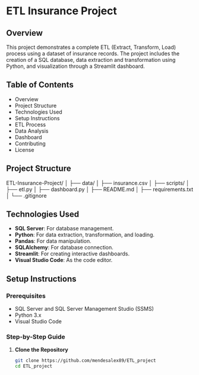 # ETL Insurance Project

## Overview
This project demonstrates a complete ETL (Extract, Transform, Load) process using a dataset of insurance records. The project includes the creation of a SQL database, data extraction and transformation using Python, and visualization through a Streamlit dashboard.

## Table of Contents
- Overview
- Project Structure
- Technologies Used
- Setup Instructions
- ETL Process
- Data Analysis
- Dashboard
- Contributing
- License

## Project Structure

ETL-Insurance-Project/ │ ├── data/ │ ├── insurance.csv │ ├── scripts/ │ ├── etl.py │ ├── dashboard.py │ ├── README.md │ ├── requirements.txt │ └── .gitignore


## Technologies Used
- **SQL Server**: For database management.
- **Python**: For data extraction, transformation, and loading.
- **Pandas**: For data manipulation.
- **SQLAlchemy**: For database connection.
- **Streamlit**: For creating interactive dashboards.
- **Visual Studio Code**: As the code editor.

## Setup Instructions

### Prerequisites
- SQL Server and SQL Server Management Studio (SSMS)
- Python 3.x
- Visual Studio Code

### Step-by-Step Guide

1. **Clone the Repository**
   ```bash
   git clone https://github.com/mendesalex89/ETL_project
   cd ETL_project



